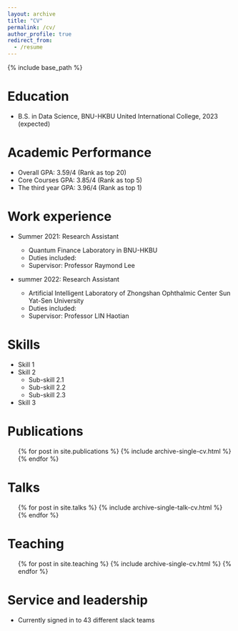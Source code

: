 ```yaml
---
layout: archive
title: "CV"
permalink: /cv/
author_profile: true
redirect_from:
  - /resume
---
```


{% include base_path %}

Education
======
* B.S. in Data Science, BNU-HKBU United International College, 2023 (expected)

Academic Performance
======
* Overall GPA: 3.59/4 (Rank as top 20)
* Core Courses GPA: 3.85/4 (Rank as top 5)
* The third year GPA: 3.96/4 (Rank as top 1)

Work experience
======
* Summer 2021: Research Assistant
  * Quantum Finance Laboratory in BNU-HKBU
  * Duties included: 
  * Supervisor: Professor Raymond Lee

* summer 2022: Research Assistant
  * Artificial Intelligent Laboratory of Zhongshan Ophthalmic Center Sun Yat-Sen University
  * Duties included: 
  * Supervisor: Professor LIN Haotian
  
Skills
======
* Skill 1
* Skill 2
  * Sub-skill 2.1
  * Sub-skill 2.2
  * Sub-skill 2.3
* Skill 3

Publications
======
  <ul>{% for post in site.publications %}
    {% include archive-single-cv.html %}
  {% endfor %}</ul>
  
Talks
======
  <ul>{% for post in site.talks %}
    {% include archive-single-talk-cv.html %}
  {% endfor %}</ul>
  
Teaching
======
  <ul>{% for post in site.teaching %}
    {% include archive-single-cv.html %}
  {% endfor %}</ul>
  
Service and leadership
======
* Currently signed in to 43 different slack teams
